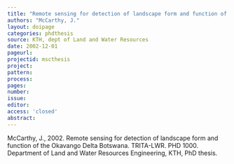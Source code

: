 ```yaml
---
title: "Remote sensing for detection of landscape form and function of the Okavango Delta Botswana."
authors: "McCarthy, J."
layout: doipage
categories: phdthesis
source: KTH, dept of Land and Water Resources
date: 2002-12-01
pageurl:
projectid: mscthesis
project:
pattern:
process:
pages:
number:
issue:
editor:
access: 'closed'
abstract:
---
```


 McCarthy, J., 2002. Remote sensing for detection of landscape form and function of the Okavango Delta Botswana. TRITA-LWR. PHD 1000. Department of Land and Water Resources Engineering, KTH, PhD thesis.
